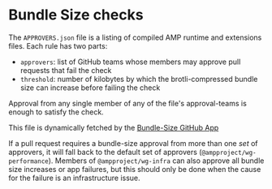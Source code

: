 # Bundle Size checks

The `APPROVERS.json` file is a listing of compiled AMP runtime and extensions
files. Each rule has two parts:

- `approvers`: list of GitHub teams whose members may approve pull requests that
  fail the check
- `threshold`: number of kilobytes by which the brotli-compressed bundle size
  can increase before failing the check

Approval from any single member of any of the file's approval-teams is enough to
satisfy the check.

This file is dynamically fetched by the [Bundle-Size GitHub App](https://github.com/ampproject/amp-github-apps/tree/master/bundle-size)

If a pull request requires a bundle-size approval from more than one _set_ of
approvers, it will fall back to the default set of approvers
(`@ampproject/wg-performance`). Members of `@ampproject/wg-infra` can also
approve all bundle size increases or app failures, but this should only be
done when the cause for the failure is an infrastructure issue.

